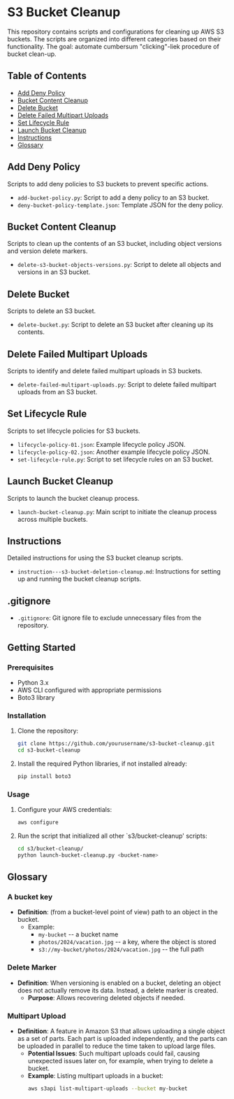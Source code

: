 # S3 Bucket Cleanup

This repository contains scripts and configurations for cleaning up AWS S3 buckets. The scripts are organized into different categories based on their functionality.
The goal: automate cumbersum "clicking"-liek procedure of bucket clean-up.

## Table of Contents

- [Add Deny Policy](#add-deny-policy)
- [Bucket Content Cleanup](#bucket-content-cleanup)
- [Delete Bucket](#delete-bucket)
- [Delete Failed Multipart Uploads](#delete-failed-multipart-uploads)
- [Set Lifecycle Rule](#set-lifecycle-rule)
- [Launch Bucket Cleanup](#launch-bucket-cleanup)
- [Instructions](#instructions)
- [Glossary](#glossary)

## Add Deny Policy

Scripts to add deny policies to S3 buckets to prevent specific actions.

- `add-bucket-policy.py`: Script to add a deny policy to an S3 bucket.
- `deny-bucket-policy-template.json`: Template JSON for the deny policy.

## Bucket Content Cleanup

Scripts to clean up the contents of an S3 bucket, including object versions and version delete markers.

- `delete-s3-bucket-objects-versions.py`: Script to delete all objects and versions in an S3 bucket.

## Delete Bucket

Scripts to delete an S3 bucket.

- `delete-bucket.py`: Script to delete an S3 bucket after cleaning up its contents.

## Delete Failed Multipart Uploads

Scripts to identify and delete failed multipart uploads in S3 buckets.

- `delete-failed-multipart-uploads.py`: Script to delete failed multipart uploads from an S3 bucket.

## Set Lifecycle Rule

Scripts to set lifecycle policies for S3 buckets.

- `lifecycle-policy-01.json`: Example lifecycle policy JSON.
- `lifecycle-policy-02.json`: Another example lifecycle policy JSON.
- `set-lifecycle-rule.py`: Script to set lifecycle rules on an S3 bucket.

## Launch Bucket Cleanup

Scripts to launch the bucket cleanup process.

- `launch-bucket-cleanup.py`: Main script to initiate the cleanup process across multiple buckets.

## Instructions

Detailed instructions for using the S3 bucket cleanup scripts.

- `instruction---s3-bucket-deletion-cleanup.md`: Instructions for setting up and running the bucket cleanup scripts.

## .gitignore

- `.gitignore`: Git ignore file to exclude unnecessary files from the repository.

## Getting Started

### Prerequisites

- Python 3.x
- AWS CLI configured with appropriate permissions
- Boto3 library

### Installation

1. Clone the repository:
    ```sh
    git clone https://github.com/yourusername/s3-bucket-cleanup.git
    cd s3-bucket-cleanup
    ```

2. Install the required Python libraries, if not installed already:
    ```sh
    pip install boto3
    ```

### Usage

1. Configure your AWS credentials:
    ```sh
    aws configure
    ```
2. Run the script that initialized all other `s3/bucket-cleanup' scripts:
    ```sh
    cd s3/bucket-cleanup/
    python launch-bucket-cleanup.py <bucket-name> 
    ```



## Glossary

### A bucket key

- **Definition**: (from a bucket-level point of view) path to an object in the bucket.
    - Example:
        - `my-bucket` -- a bucket name
        - `photos/2024/vacation.jpg` -- a key, where the object is stored
        - `s3://my-bucket/photos/2024/vacation.jpg` -- the full path

### Delete Marker

- **Definition**: When versioning is enabled on a bucket, deleting an object does not actually remove its data. Instead, a delete marker is created.
    - **Purpose**: Allows recovering deleted objects if needed.

### Multipart Upload

- **Definition**: A feature in Amazon S3 that allows uploading a single object as a set of parts. Each part is uploaded independently, and the parts can be uploaded in parallel to reduce the time taken to upload large files.
    - **Potential Issues**: Such multipart uploads could fail, causing unexpected issues later on, for example, when trying to delete a bucket.
    - **Example**: Listing multipart uploads in a bucket:
        ```sh
        aws s3api list-multipart-uploads --bucket my-bucket
        ```
